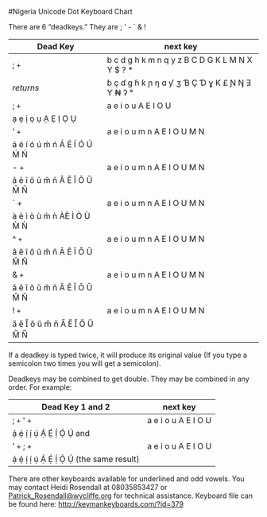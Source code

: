 #Nigeria Unicode Dot Keyboard Chart

There are 6 “deadkeys.” They are ; ' - ` & !

 Dead Key | next key
 -----|-----
;	`+`	|	b	c	d	g	h	k	m	n	q	y	z	B	C	D	G	K	L	M	N	X	Y	$	?	*
_returns_  | ɓ	ç	ɗ	ɡ	ɦ	ƙ	ɲ	ŋ	ɑ	ƴ	ʒ	Ɓ	Ç	Ɗ	ɣ	Ƙ	£	Ɲ	Ŋ	Ǝ	Ƴ	₦	ʔ	°
;	`+`	|	a	e	i	o	u	A  E	I	O	U
  | ạ  ẹ  ị   ọ  ụ   Ạ  Ẹ Ị   Ọ  Ụ
'	`+`	|	a	e	i	o	u	m	n	A	E	I	O	U	M	N
  | á	é	í	ó	ú	ḿ	ń	Á	É	Í	Ó	Ú	Ḿ	Ń
-	`+`	|	a	e	i	o	u	m	n	A	E	I	O	U	M	N
  |	ā	ē	ī	ō	ū	m̄	n̄	Ā	Ē	Ī	Ō	Ū	M̄	N̄
`	+	|	a	e	i	o	u	m	n	A	E	I	O	U	M	N
  |	à	è	ì	ò	ù	m̀	ǹ	ÀÈ	Ì	Ò	Ù	M̀	Ǹ
^	`+`	|	a	e	i	o	u	m	n	A	E	I	O	U	M	N
  |	â	ê	î	ô	û	m̂	n̂	Â	Ê	Î	Ô	Û	M̂	N̂
&	`+`	|	a	e	i	o	u	m	n	A	E	I	O	U	M	N
  |	ǎ	ě	ǐ	ǒ	ǔ	m̌	ň	Ǎ	Ě	Ǐ	Ǒ	Ǔ	M̌	Ň
!	`+`	|	a	e	i	o	u	m	n	A	E	I	O	U	M	N
  |	a̋	e̋	I̋	ő	ű	m̋	n̋	A̋	E̋	I̋	Ő	Ű	M̋	N̋

If a deadkey is typed twice, it will produce its original value (If you type a semicolon two times you will get a semicolon).

Deadkeys may be combined to get double. They may be combined in any order. For example:

Dead Key 1 and 2 | next key
 -----|-----
;	`+`		'	`+`	|	a	e	i	o	u	A	E	I	O	U
  |	ạ́  ẹ́  ị́   ị́   ụ́  Ạ́  Ẹ́  Ị́  Ọ́  Ụ́   and
' 	`+`		;	`+`	|	a	e	i	o	u	A	E	I	O	U
  |	ạ́  ẹ́  ị́   ị́   ụ́  Ạ́  Ẹ́  Ị́  Ọ́  Ụ́   (the same result)

There are other keyboards available for underlined and odd vowels. You may contact Heidi Rosendall at 08035853427 or
Patrick_Rosendall@wycliffe.org for technical assistance.
Keyboard file can be found here: http://keymankeyboards.com/?id=379
